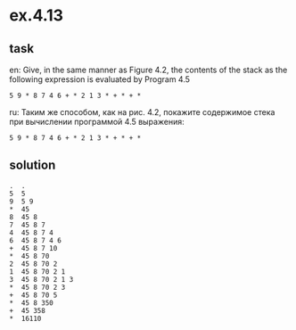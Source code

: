 # ex.4.13

## task

en: Give, in the same manner as Figure 4.2, the contents of the stack
as the following expression is evaluated by Program 4.5

    5 9 * 8 7 4 6 + * 2 1 3 * + * + *

ru: Таким же способом, как на рис. 4.2, покажите содержимое стека при
вычислении программой 4.5 выражения:

    5 9 * 8 7 4 6 + * 2 1 3 * + * + *

## solution

```
.  .
5  5
9  5 9
*  45
8  45 8
7  45 8 7
4  45 8 7 4
6  45 8 7 4 6
+  45 8 7 10
*  45 8 70
2  45 8 70 2
1  45 8 70 2 1
3  45 8 70 2 1 3
*  45 8 70 2 3
+  45 8 70 5
*  45 8 350
+  45 358
*  16110
```
